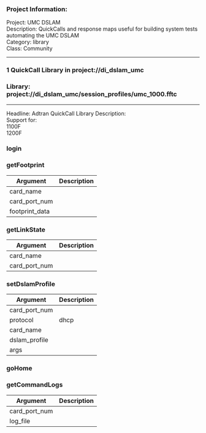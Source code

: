 ### Project Information:
Project: UMC DSLAM  
Description: QuickCalls and response maps useful for building system tests automating the UMC DSLAM  
Category: library  
Class: Community  
  
___
### 1 QuickCall Library in project://di_dslam_umc
### Library: project://di_dslam_umc/session_profiles/umc_1000.fftc
___
Headline: Adtran QuickCall Library
Description:  
Support for:  
1100F  
1200F  
  
### login
### getFootprint

Argument | Description
------------ | -------------
card_name | 
card_port_num | 
footprint_data | 
### getLinkState

Argument | Description
------------ | -------------
card_name | 
card_port_num | 
### setDslamProfile

Argument | Description
------------ | -------------
card_port_num | 
protocol | dhcp | pppoe | multicast
card_name | 
dslam_profile | 
args | 
### goHome
### getCommandLogs

Argument | Description
------------ | -------------
card_port_num | 
log_file | 
